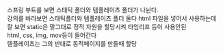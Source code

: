 스프링 부트를 보면 스태틱 폴더와 템플레이츠 폴더가 나뉜다.  
강의를 바라보면 스태틱폴더와 템플레이츠 폴더 둘다 html 파일을 넣어서 사용하는데  
잘 보면 static은 말그대로 정적 자원을 할당시켜 타임리프 등이 사용안된  
html, css, img, mov등이 들어간다  
템플레이츠는 그의 반대로 동적페이지를 만들때 할당
